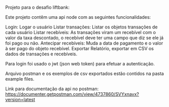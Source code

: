 Projeto para o desafio liftbank:

Este projeto contêm uma api node com as seguintes funcionalidades:

Login: Logar o usuário
Listar transações: Listar os objetos transações de cada usuário
Listar recebíveis: As transações viram um recebível com o valor da taxa descontado, o recebível deve ter uma campo que diz se ele já foi pago ou não.
Antecipar recebíveis: Muda a data de pagamento e o valor à ser pago do objeto recebível.
Exportar Relatório, exportar em CSV os dados de transações e recebíveis.

Para login foi usado o jwt (json web token) para efetuar a autenticação.

Arquivo postman e os exemplos de csv exportados estão contidos na pasta example files.

Link para documentação da api no postman: https://documenter.getpostman.com/view/4737860/SVYxnavx?version=latest